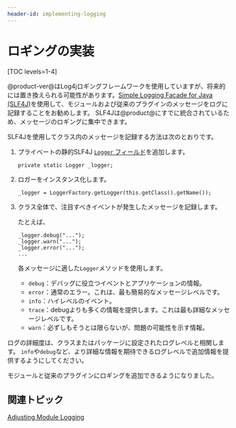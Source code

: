 ```yaml
---
header-id: implementing-logging
---
```


# ロギングの実装

[TOC levels=1-4]

@product-ver@はLog4jロギングフレームワークを使用していますが、将来的には置き換えられる可能性があります。[Simple Logging Facade for Java
\(SLF4J\)](https://www.slf4j.org/)を使用して、モジュールおよび従来のプラグインのメッセージをログに記録することをお勧めします。 SLF4Jは@product@にすでに統合されているため、メッセージのロギングに集中できます。

SLF4Jを使用してクラス内のメッセージを記録する方法は次のとおりです。

1. プライベートの静的SLF4J [`Logger` フィールド](https://www.slf4j.org/apidocs/org/slf4j/Logger.html)を追加します。

       private static Logger _logger;
   
2. ロガーをインスタンス化します。

       _logger = LoggerFactory.getLogger(this.getClass().getName());
   
3. クラス全体で、注目すべきイベントが発生したメッセージを記録します。

   たとえば、

       _logger.debug("...");
       _logger.warn("...");
       _logger.error("...");
       ...
   
   各メッセージに適した`Logger`メソッドを使用します。

   - `debug`：デバッグに役立つイベントとアプリケーションの情報。
   - `error`：通常のエラー。これは、最も簡易的なメッセージレベルです。
   - `info`：ハイレベルのイベント。
   - `trace`：debugよりも多くの情報を提供します。これは最も詳細なメッセージレベルです。
   - `warn`：必ずしもそうとは限らないが、問題の可能性を示す情報。

ログの詳細度は、クラスまたはパッケージに設定されたログレベルと相関します。
 `info`や`debug`など、より詳細な情報を期待できるログレベルで追加情報を提供するようにしてください。

モジュールと従来のプラグインにロギングを追加できるようになりました。

## 関連トピック

[Adjusting Module Logging](/docs/7-1/tutorials/-/knowledge_base/t/adjusting-module-logging)

